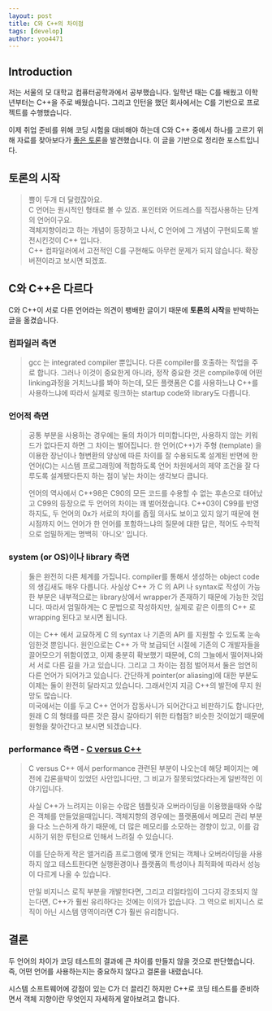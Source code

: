 ```yaml
---
layout: post
title: C와 C++의 차이점
tags: [develop]
author: yoo4471
---
```


## Introduction
저는 서울의 모 대학교 컴퓨터공학과에서 공부했습니다. 일학년 때는 C를 배웠고 이학년부터는 C++을 주로 배웠습니다. 그리고 인턴을 했던 회사에서는 C를 기반으로 프로젝트를 수행했습니다. 

이제 취업 준비를 위해 코딩 시험을 대비해야 하는데 C와 C++ 중에서 하나를 고르기 위해 자료를 찾아보다가 [좋은 토론](http://scieng.net/tech/11190)을 발견했습니다. 이 글을 기반으로 정리한 포스트입니다. 

## 토론의 시작
  > 쁠이 두개 더 달렸잖아요.  
C 언어는 원시적인 형태로 볼 수 있죠. 포인터와 어드레스를 직접사용하는 단계의 언어이구요.  
객체지향이라고 하는 개념이 등장하고 나서, C 언어에 그 개념이 구현되도록 발전시킨것이 C++ 입니다.  
C++ 컴파일러에서 고전적인 C를 구현해도 아무런 문제가 되지 않습니다. 확장버젼이라고 보시면 되겠죠.  

## C와 C++은 다르다
C와 C++이 서로 다른 언어라는 의견이 팽배한 글이기 때문에 **토론의 시작**을 반박하는 글을 옮겼습니다.

### 컴파일러 측면
  > gcc 는 integrated compiler 뿐입니다. 다른 compiler를 호출하는 작업을 주로 합니다. 그러나 이것이 중요한게 아니라, 정작 중요한 것은 compile후에 어떤 linking과정을 거치느냐를 봐야 하는데, 모든 플랫폼은 C를 사용하느냐 C++를 사용하느냐에 따라서 실제로 링크하는 startup code와 library도 다릅니다.  

### 언어적 측면
  > 공통 부분을 사용하는 경우에는 둘의 차이가 미미합니다만, 사용하지 않는 키워드가 없다든지 하면 그 차이는 벌어집니다. 한 언어(C++)가 주형 (template) 을 이용한 장난이나 형변환의 양상에 따른 차이를 잘 수용되도록 설계된 반면에 한 언어(C)는 시스템 프로그래밍에 적합하도록 언어 차원에서의 제약 조건을 잘 다루도록 설계됐다든지 하는 점이 낳는 차이는 생각보다 큽니다.  
  >
  > 언어의 역사에서 C++98은 C90의 모든 코드를 수용할 수 없는 후손으로 태어났고 C99의 등장으로 두 언어의 차이는 꽤 벌어졌습니다. C++03이 C99를 반영하지도, 두 언어의 0x가 서로의 차이를 좁힐 의사도 보이고 있지 않기 때문에 현 시점까지 어느 언어가 한 언어를 포함하느냐의 질문에 대한 답은, 적어도 수학적으로 엄밀하게는 명백히 `아니오' 입니다.  
  
### system (or OS)이나 library 측면
  > 둘은 완전히 다른 체계를 가집니다. compiler를 통해서 생성하는 object code 의 생김새도 매우 다릅니다. 사실상 C++ 가 C 의 API 나 syntax로 작성이 가능한 부분은 내부적으로는 library상에서 wrapper가 존재하기 때문에 가능한 것입니다. 따라서 엄밀하게는 C 문법으로 작성하지만, 실제로 같은 이름의 C++ 로 wrapping 된다고 보시면 됩니다. 
  >
  > 이는 C++ 에서 교묘하게 C 의 syntax 나 기존의 API 를 지원할 수 있도록 눈속임한것 뿐입니다. 원인으로는 C++ 가 막 보급되던 시절에 기존의 C 개발자들을 끌어모으기 위함이였고, 이제 충분히 확보했기 때문에, C의 그늘에서 떨어져나와서 서로 다른 길을 가고 있습니다. 그리고 그 차이는 점점 벌어져서 둘은 엄연히 다른 언어가 되어가고 있습니다. 간단하게 pointer(or aliasing)에 대한 부분도 이제는 둘이 완전히 달라지고 있습니다. 그래서인지 지금 C++의 발전에 무지 원망도 많습니다.  
  미국에서는 이를 두고 C++ 언어가 잡동사니가 되어간다고 비판하기도 합니다만, 원래 C 의 형태를 따른 것은 잠시 갈아타기 위한 타협점? 비슷한 것이었기 때문에 원형을 찾아간다고 보시면 되겠습니다.  

### performance 측면 - [C versus C++](http://unthought.net/c++/c_vs_c++.html)
  > C versus C++ 에서 performance 관련된 부분이 나오는데 해당 페이지는 예전에 갑론을박이 있었던 사안입니다만, 그 비교가 잘못되었다라는게 일반적인 이야기입니다. 
  >
  >사실 C++가 느려지는 이유는 수많은 템플릿과 오버라이딩을 이용했을때와 수많은 객체를 만들었을때입니다. 객체지향의 경우에는 플랫폼에서 메모리 관리 부분을 다소 느슨하게 하기 때문에, 더 많은 메모리를 소모하는 경향이 있고, 이를 감시하기 위한 루틴으로 인해서 느려질 수 있습니다. 
  >
  >이를 단순하게 작은 앨거리즘 프로그램에 몇개 안되는 객체나 오버라이딩을 사용하지 않고 테스트한다면 실행환경이나 플랫폼의 특성이나 최적화에 따라서 성능이 다르게 나올 수 있습니다.  
  >
  > 만일 비지니스 로직 부분을 개발한다면, 그리고 리얼타임이 그다지 강조되지 않는다면, C++가 훨씬 유리하다는 것에는 이의가 없습니다. 그 역으로 비지니스 로직이 아닌 시스템 영역이라면 C가 훨씬 유리합니다.

  
## 결론
두 언어의 차이가 코딩 테스트의 결과에 큰 차이를 만들지 않을 것으로 판단했습니다. 즉, 어떤 언어를 사용하는지는 중요하지 않다고 결론을 내렸습니다.  

시스템 소프트웨어에 강점이 있는 C가 더 끌리긴 하지만 C++로 코딩 테스트를 준비하면서 객체 지향이란 무엇인지 자세하게 알아보려고 합니다.
  